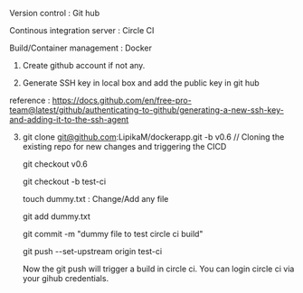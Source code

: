 
Version control : Git hub

Continous integration server : Circle CI

Build/Container management : Docker

1. Create github account if not any.

2. Generate SSH key in local box and add the public key in git hub

reference : https://docs.github.com/en/free-pro-team@latest/github/authenticating-to-github/generating-a-new-ssh-key-and-adding-it-to-the-ssh-agent

3. git clone git@github.com:LipikaM/dockerapp.git -b v0.6 // Cloning the existing repo for new changes and triggering the CICD

   git checkout v0.6
   
   git checkout -b test-ci
   
   touch dummy.txt : Change/Add any file
   
   git add dummy.txt
   
   git commit -m "dummy file to test circle ci build"
   
   git push --set-upstream origin test-ci
   
   Now the git push will trigger a build in circle ci. You can login circle ci via your gihub credentials. 
   

